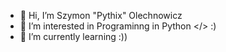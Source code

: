 - 👋 Hi, I’m Szymon "Pythix" Olechnowicz
- 👀 I’m interested in Programinng in Python </> :)
- 🌱 I’m currently learning :))
